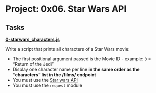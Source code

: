 # Project: 0x06. Star Wars API

## Tasks

**[0-starwars_characters.js](./0-starwars_characters.js)**

Write a script that prints all characters of a Star Wars movie:

- The first positional argument passed is the Movie ID - example: `3` = “Return of the Jedi”
- Display one character name per line **in the same order as the “characters” list in the /films/ endpoint**
- You must use the [Star wars API](https://swapi-api.alx-tools.com/)
- You must use the `request` module